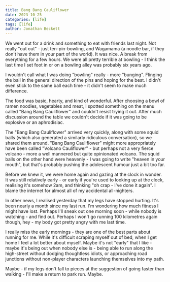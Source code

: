 ```yaml
---
title: Bang Bang Cauliflower
date: 2023-10-25
categories: [life]
tags: [life]
author: Jonathan Beckett
---
```


We went out for a drink and something to eat with friends last night. Not really "out out" - just ten-pin-bowling, and Wagamama (a noodle bar, if they don't have them in your part of the world). It was nice. A break from everything for a few hours. We were all pretty terrible at bowling - I think the last time I set foot in or on a bowling alley was probably six years ago.

I wouldn't call what I was doing "bowling" really - more "bunging". Flinging the ball in the general direction of the pins and hoping for the best. I didn't even stick to the same ball each time - it didn't seem to make much difference.

The food was basic, hearty, and kind of wonderful. After choosing a bowl of ramen noodles, vegetables and meat, I spotted something on the menu called "Bang Bang Cauliflower" and couldn't resist trying it out. After much discussion around the table we couldn't decide if it was going to be explosive or an aphrodisiac.

The "Bang Bang Cauliflower" arrived very quickly, along with some squid balls (which also generated a similarly ridiculous conversation), so we shared them around. "Bang Bang Cauliflower" might more appropriately have been called "Volcano Cauliflower" - but perhaps not a very fierce volcano - more a well mannered but quite opinionated volcano. The squid balls on the other hand were heavenly - I was going to write "heaven in your mouth", but that's probably pushing the adolescent humour just a bit too far.

Before we knew it, we were home again and gazing at the clock in wonder. It was still relatively early - or early if you're used to looking up at the clock, realising it's somehow 2am, and thinking "oh crap - I've done it again". I blame the internet for almost all of my accidental all-nighters.

In other news, I realised yesterday that my legs have stopped hurting. It's been nearly a month since my last run. I'm wondering how much fitness I might have lost. Perhaps I'll sneak out one morning soon - while nobody is watching - and find out. Perhaps I won't go running 100 kilometres again though, hey - my body got pretty angry with me last time.

I really miss the early mornings - they are one of the best parts about running for me. While it's difficult scraping myself out of bed, when I get home I feel a lot better about myself. Maybe it's not "early" that I like - maybe it's being out when nobody else is - being able to run along the high-street without dodging thoughtless idiots, or approaching road junctions without non-player characters launching themselves into my path.

Maybe - if my legs don't fall to pieces at the suggestion of going faster than walking - I'll make a return to park run. Maybe.